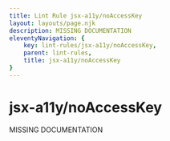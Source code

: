 ```yaml
---
title: Lint Rule jsx-a11y/noAccessKey
layout: layouts/page.njk
description: MISSING DOCUMENTATION
eleventyNavigation: {
	key: lint-rules/jsx-a11y/noAccessKey,
	parent: lint-rules,
	title: jsx-a11y/noAccessKey
}
---
```


# jsx-a11y/noAccessKey

MISSING DOCUMENTATION
